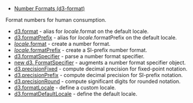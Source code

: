 - [Number Formats (d3-format)](https://github.com/d3/d3-format/tree/v3.1.0)

Format numbers for human consumption.

- [d3.format](https://github.com/d3/d3-format/blob/v3.1.0/README.md#format) - alias for _locale_.format on the default locale.
- [d3.formatPrefix](https://github.com/d3/d3-format/blob/v3.1.0/README.md#formatPrefix) - alias for _locale_.formatPrefix on the default locale.
- [_locale_.format](https://github.com/d3/d3-format/blob/v3.1.0/README.md#locale_format) - create a number format.
- [_locale_.formatPrefix](https://github.com/d3/d3-format/blob/v3.1.0/README.md#locale_formatPrefix) - create a SI-prefix number format.
- [d3.formatSpecifier](https://github.com/d3/d3-format/blob/v3.1.0/README.md#formatSpecifier) - parse a number format specifier.
- [new d3. FormatSpecifier](https://github.com/d3/d3-format/blob/v3.1.0/README.md#FormatSpecifier) - augments a number format specifier object.
- [d3.precisionFixed](https://github.com/d3/d3-format/blob/v3.1.0/README.md#precisionFixed) - compute decimal precision for fixed-point notation.
- [d3.precisionPrefix](https://github.com/d3/d3-format/blob/v3.1.0/README.md#precisionPrefix) - compute decimal precision for SI-prefix notation.
- [d3.precisionRound](https://github.com/d3/d3-format/blob/v3.1.0/README.md#precisionRound) - compute significant digits for rounded notation.
- [d3.formatLocale](https://github.com/d3/d3-format/blob/v3.1.0/README.md#formatLocale) - define a custom locale.
- [d3.formatDefaultLocale](https://github.com/d3/d3-format/blob/v3.1.0/README.md#formatDefaultLocale) - define the default locale.
